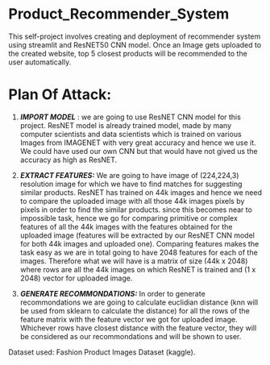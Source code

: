 # Product_Recommender_System
This self-project involves creating and deployment of recommender system using streamlit and ResNET50 CNN model. 
Once an Image gets uploaded to the created website, top 5 closest products will be recommended to the user automatically.

# **Plan Of Attack:**

1) ***IMPORT MODEL*** : we are going to use ResNET CNN model for this project. ResNET model is already trained model, made by many computer scientists and data scientists which is trained on various Images from IMAGENET with very great accuracy and hence we use it. We could have used our own CNN but that would have not gived us the accuracy as high as ResNET.

2) ***EXTRACT FEATURES:*** We are going to have image of (224,224,3) resolution image for which we have to find matches for suggesting similar products. ResNET has trained on 44k images and hence we need to compare the uploaded image with all those 44k images pixels by pixels in order to find the similar products. since this becomes near to impossible task, hence we go for comparing primitive or complex features of all the 44k images with the features obtained for the uploaded image (features will be extracted by our ResNET CNN model for both 44k images and uploaded one). Comparing features makes the task easy as we are in total going to have 2048 features for each of the images. Therefore what we will have is a matrix of size (44k x 2048) where rows are all the 44k images on which ResNET is trained and (1 x 2048) vector for uploaded image.

3) ***GENERATE RECOMMONDATIONS:*** In order to generate recommondations we are going to calculate euclidian distance (knn will be used from sklearn to calculate the distance) for all the rows of the feature matrix with the feature vector we got for uploaded image. Whichever rows have closest distance with the feature vector, they will be considered as our recommondations and will be shown to user.

Dataset used: Fashion Product Images Dataset (kaggle).
